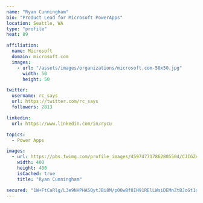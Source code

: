 ```yaml
---
name: "Ryan Cunningham"
bio: "Product Lead for Microsoft PowerApps"
location: Seattle, WA
type: "profile"
heat: 89

affiliation:
  name: Microsoft
  domain: microsoft.com
  images:
    - url: "/assets/images/organizations/microsoft.com-50x50.jpg"
      width: 50
      height: 50

twitter:
  username: rc_says
  url: https://twitter.com/rc_says
  followers: 2813

linkedin:
  url: https://www.linkedin.com/in/rycu

topics:
  - Power Apps

images:
  - url: https://pbs.twimg.com/profile_images/459747717862805504/CJIGZejd_400x400.png
    width: 400
    height: 400
    isCached: true
    title: "Ryan Cunningham"

secured: "1W+FtCaRlg/L3e9NHPHA5QytJBi8M/p00wBf8IH91RElLWsiDEMnZtBJoGt1oe83/SPghv+v4bNNgIeeLnipA2ECdL9bP6C7+u+rsT9BwFV10mnv9I3ydcQF5tXo5cSGF/1e+HaKB+7yaaky7gLUektbVKJ5s1OYNBGA0N2SfNqD6zU6NwJdJJ2B3BoI+bEMLjH8ycdfHu3bNn+i5ZY35jbi/XbQyrw2+CTT8JIAA2To/Nu7Hly4r6xpWVaz4u16MBWfrS/IcUjx1RVoJrteidPnkqSjajMxZQq8WhYqY+afhMQaKv7ju+4QIJJH7GxNfJZTB9yOdIa2UU3hAcEmtteI6FNLSzlad1rR8cUf7QH6KdstxnZ3ZjZRo5/InyZNMObqdQanZHJ54rRBqjt2UluX7WPU/hh0e02/5EwpPbg=;vXpNc9tQTfZUXCa9mNLOiw=="
---
```


